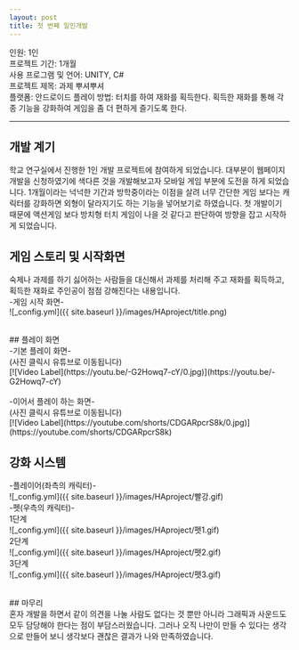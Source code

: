 ```yaml
---
layout: post
title: 첫 번째 일인개발
---
```


인원: 1인 <br>
프로젝트 기간: 1개월 <br>
사용 프로그램 및 언어: UNITY, C# <br>
프로젝트 제목: 과제 뿌셔뿌셔 <br>
플랫폼: 안드로이드
플레이 방법: 터치를 하여 재화를 획득한다. 획득한 재화를 통해 각종 기능을 강화하여 게임을 좀 더 편하게 즐기도록 한다. <br>


---


## 개발 계기<br>
 학교 연구실에서 진행한 1인 개발 프로젝트에 참여하게 되었습니다. 대부분이 웹페이지 개발을 신청하였기에 색다른 것을 개발해보고자 
 모바일 게임 부분에 도전을 하게 되었습니다. 1개월이라는 넉넉한 기간과 방학중이라는 이점을 살려 너무 간단한 게임 보다는 캐릭터를 강화하면
 외형이 달라지기도 하는 기능을 넣어보기로 하였습니다. 첫 개발이기 때문에 액션게임 보다 방치형 터치 게임이 나을 것 같다고 판단하여 방향을
 잡고 시작하게 되었습니다. <br>
 

## 게임 스토리 및 시작화면<br>
숙제나 과제를 하기 싫어하는 사람들을 대신해서 과제를 처리해 주고 재화를 획득하고, 획득한 재화로 주인공이 점점 강해진다는 내용입니다.
<br>
-게임 시작 화면- <br>
![_config.yml]({{ site.baseurl }}/images/HAproject/title.png)


<br>
## 플레이 화면<br>
-기본 플레이 화면-<br>
(사진 클릭시 유튜브로 이동됩니다)<br>
[![Video Label](https://youtu.be/-G2Howq7-cY/0.jpg)](https://youtu.be/-G2Howq7-cY)<br><br>
-이어서 플레이 하는 화면-<br>
(사진 클릭시 유튜브로 이동됩니다)<br>
[![Video Label](https://youtube.com/shorts/CDGARpcrS8k/0.jpg)](https://youtube.com/shorts/CDGARpcrS8k)<br>


## 강화 시스템<br>
-플레이어(좌측의 캐릭터)-<br>
![_config.yml]({{ site.baseurl }}/images/HAproject/빨강.gif)<br>
-펫(우측의 캐릭터)-<br>
1단계<br>
![_config.yml]({{ site.baseurl }}/images/HAproject/펫1.gif)<br>
2단계<br>
![_config.yml]({{ site.baseurl }}/images/HAproject/펫2.gif)<br>
3단계<br>
![_config.yml]({{ site.baseurl }}/images/HAproject/펫3.gif)<br>


<br>
## 마무리<br>
혼자 개발을 하면서 같이 의견을 나눌 사람도 없다는 것 뿐만 아니라 그래픽과 사운드도 모두 담당해야 한다는 점이 부담스러웠습니다. 그러나 오직 나만이 만들 수 있다는 생각으로 만들어 보니 생각보다 괜찮은 결과가 나와 만족하였습니다. 

